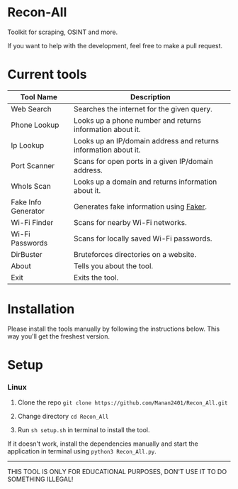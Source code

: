# Recon-All

Toolkit for scraping, OSINT and more.

If you want to help with the development, feel free to make a pull request.


# Current tools
| Tool Name           | Description                                                                                                       |
|---------------------|-------------------------------------------------------------------------------------------------------------------|
| Web Search          | Searches the internet for the given query.                                                                        |
| Phone Lookup        | Looks up a phone number and returns information about it.                                                         |
| Ip Lookup           | Looks up an IP/domain address and returns information about it.                                                   |
| Port Scanner        | Scans for open ports in a given IP/domain address.                                                                |
| WhoIs Scan          | Looks up a domain and returns information about it.                                                               |
| Fake Info Generator | Generates fake information using [Faker](https://pypi.org/project/Faker/).                                        |
| Wi-Fi Finder        | Scans for nearby Wi-Fi networks.                                                                                  |
| Wi-Fi Passwords     | Scans for locally saved Wi-Fi passwords.                                                                          |
| DirBuster           | Bruteforces directories on a website.                                                                             |
| About               | Tells you about the tool.                                                                                         |
| Exit                | Exits the tool.                                                                                                   |


# Installation
Please install the tools manually by following the instructions below. This way you'll get the freshest version.

# Setup
### Linux
1. Clone the repo `git clone https://github.com/Manan2401/Recon_All.git`

2. Change directory `cd Recon_All`

3. Run `sh setup.sh` in terminal to install the tool.

If it doesn't work, install the dependencies manually and start the application in terminal using `python3 Recon_All.py`.


-------------------------------------------
THIS TOOL IS ONLY FOR EDUCATIONAL PURPOSES, DON'T USE IT TO DO SOMETHING ILLEGAL!

